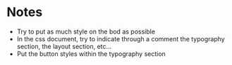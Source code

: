 # Notes

- Try to put as much style on the bod as possible
- In the css document, try to indicate through a comment the typography section, the layout section, etc...
- Put the button styles within the typography section
